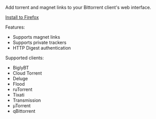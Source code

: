 Add torrent and magnet links to your Bittorrent client's web interface.

[Install to Firefox](https://addons.mozilla.org/en-US/firefox/addon/torrent-control/)

Features:
- Supports magnet links
- Supports private trackers
- HTTP Digest authentication

Supported clients:
- BiglyBT
- Cloud Torrent
- Deluge
- Flood
- ruTorrent
- Tixati
- Transmission
- µTorrent
- qBittorrent
